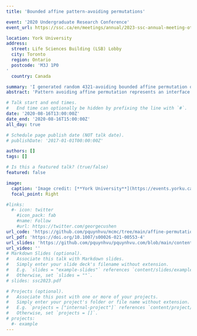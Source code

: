 ```yaml
---
title: 'Bounded affine pattern-avoiding permutations'

event: '2020 Undergraduate Research Conference'
event_url: https://ssc.ca/en/meetings/annual/2023-ssc-annual-meeting-ottawa

location: York University 
address:
  street: Life Sciences Building (LSB) Lobby
  city: Toronto
  region: Ontario
  postcode: 'M3J 1P0
'
  country: Canada

summary: 'I generated random 4321-avoiding bounded affine permutation of size 500 using a Markov chain Monte Carlo algorithm under the supervision of the first author, [**Professor Neal Madras**](https://madras.mathstats.yorku.ca/).'
abstract: 'Pattern avoiding affine permutation represents an interface between combinatorics and group theory, which has been a topic of research interest for decades Following the attainments made previously, this project focuses on assessing various conjectures on the features of a permutation of a given size that avoids a certain pattern. Specifically, the 4231 avoiding permutation is at the center of this project. The Markov chain Monte Carlo methods are implemented using MATLAB and Visual Studio. Well-defined algorithms are programmed into computer software with the aim of executing the long run performance of Markov chains and graphical illustrations. The initial chain, preferably the one avoiding either 321 4321 or 4231 patterns, is modified over time using deletion and insertion algorithms until it reaches the stationary state. The significant complexity of the work is to deal with the more intricate nature of affine permutations, which can be viewed as infinite periodic extensions of ordinary finite permutations. Upon present completion, the inspection of typical shapes of pseudo random permutations avoiding a given pattern, as well as the validity of coded algorithms, is being performed to eliminate systematic errors. Once accomplished, mathematical and other probabilistic methods are employed to examine the properties of a class of 4231 avoiding permutation. The simulation result is important since it not only verifies theoretical assumptions but also provides an intuitive sense and thorough guidance for further research in combinatorics and probability theory.'

# Talk start and end times.
#   End time can optionally be hidden by prefixing the line with `#`.
date: '2020-08-16T13:00:00Z'
date_end: '2020-08-16T15:00:00Z'
all_day: true

# Schedule page publish date (NOT talk date).
# publishDate: '2017-01-01T00:00:00Z'

authors: []
tags: []

# Is this a featured talk? (true/false)
featured: false

image:
  caption: 'Image credit: [**York University**](https://events.yorku.ca/wp-content/uploads/2023/07/SUMMER_RESEARCH_2023-scaled.jpg)'
  focal_point: Right

#links:
  #- icon: twitter
    #icon_pack: fab
    #name: Follow
    #url: https://twitter.com/georgecushen
url_code: 'https://github.com/pquynhvu/mcmc/tree/main/affine-permutation'
url_pdf: 'https://doi.org/10.1007/s00026-021-00553-4'
url_slides: 'https://github.com/pquynhvu/pquynhvu.com/blob/main/content/event/affine2020/affine-poster.pdf'
url_video: ''
# Markdown Slides (optional).
#   Associate this talk with Markdown slides.
#   Simply enter your slide deck's filename without extension.
#   E.g. `slides = "example-slides"` references `content/slides/example-slides.md`.
#   Otherwise, set `slides = ""`.
# slides: ssc2023.pdf

# Projects (optional).
#   Associate this post with one or more of your projects.
#   Simply enter your project's folder or file name without extension.
#   E.g. `projects = ["internal-project"]` references `content/project/deep-learning/index.md`.
#   Otherwise, set `projects = []`.
# projects:
  #- example
---
```

